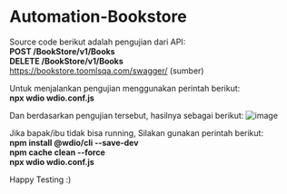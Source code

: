 # Automation-Bookstore
Source code berikut adalah pengujian dari API: <br />**POST /BookStore/v1/Books** <br />**DELETE /BookStore/v1/Books**
<br />https://bookstore.toomlsqa.com/swagger/ (sumber)

Untuk menjalankan pengujian menggunakan perintah berikut:
<br />**npx wdio wdio.conf.js**

Dan berdasarkan pengujian tersebut, hasilnya sebagai berikut:
![image](https://github.com/sanny2304/Automation-Bookstore/assets/47511461/52e034e0-be6e-4923-b38a-1010dbbb7901)


Jika bapak/ibu tidak bisa running, Silakan gunakan perintah berikut:
<br />**npm install @wdio/cli --save-dev**
<br />**npm cache clean --force**
<br />**npx wdio wdio.conf.js**

Happy Testing :)


